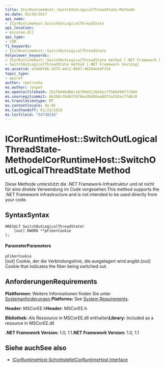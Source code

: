 ```yaml
---
title: ICorRuntimeHost::SwitchOutLogicalThreadState-Methode
ms.date: 03/30/2017
api_name:
- ICorRuntimeHost.SwitchOutLogicalThreadState
api_location:
- mscoree.dll
api_type:
- COM
f1_keywords:
- ICorRuntimeHost::SwitchOutLogicalThreadState
helpviewer_keywords:
- ICorRuntimeHost::SwitchOutLogicalThreadState method [.NET Framework hosting]
- SwitchOutLogicalThreadState method [.NET Framework hosting]
ms.assetid: e1968f0b-2675-4dc2-8507-46164e1df154
topic_type:
- apiref
author: rpetrusha
ms.author: ronpet
ms.openlocfilehash: 291fb64bd86c1670945136e5ec7f586496f77d49
ms.sourcegitcommit: 6b308cf6d627d78ee36dbbae8972a310ac7fd6c8
ms.translationtype: MT
ms.contentlocale: de-DE
ms.lasthandoff: 01/23/2019
ms.locfileid: "54730216"
---
```

# <a name="icorruntimehostswitchoutlogicalthreadstate-method"></a><span data-ttu-id="fa46a-102">ICorRuntimeHost::SwitchOutLogicalThreadState-Methode</span><span class="sxs-lookup"><span data-stu-id="fa46a-102">ICorRuntimeHost::SwitchOutLogicalThreadState Method</span></span>
<span data-ttu-id="fa46a-103">Diese Methode unterstützt die .NET Framework-Infrastruktur und ist nicht für eine direkte Verwendung im Code vorgesehen.</span><span class="sxs-lookup"><span data-stu-id="fa46a-103">This method supports the .NET Framework infrastructure and is not intended to be used directly from your code.</span></span>  
  
## <a name="syntax"></a><span data-ttu-id="fa46a-104">Syntax</span><span class="sxs-lookup"><span data-stu-id="fa46a-104">Syntax</span></span>  
  
```  
HRESULT SwitchOutLogicalThreadState(  
    [out] DWORD **pFiberCookie  
);  
```  
  
#### <a name="parameters"></a><span data-ttu-id="fa46a-105">Parameter</span><span class="sxs-lookup"><span data-stu-id="fa46a-105">Parameters</span></span>  
 `pFiberCookie`  
 <span data-ttu-id="fa46a-106">[out] Cookie, der die Verbindungslinie, die ausgelagert wird angibt.</span><span class="sxs-lookup"><span data-stu-id="fa46a-106">[out] Cookie that indicates the fiber being switched out.</span></span>  
  
## <a name="requirements"></a><span data-ttu-id="fa46a-107">Anforderungen</span><span class="sxs-lookup"><span data-stu-id="fa46a-107">Requirements</span></span>  
 <span data-ttu-id="fa46a-108">**Plattformen:** Weitere Informationen finden Sie unter [Systemanforderungen](../../../../docs/framework/get-started/system-requirements.md).</span><span class="sxs-lookup"><span data-stu-id="fa46a-108">**Platforms:** See [System Requirements](../../../../docs/framework/get-started/system-requirements.md).</span></span>  
  
 <span data-ttu-id="fa46a-109">**Header:** MSCorEE.h</span><span class="sxs-lookup"><span data-stu-id="fa46a-109">**Header:** MSCorEE.h</span></span>  
  
 <span data-ttu-id="fa46a-110">**Bibliothek:** Als Ressource in MSCorEE.dll enthalten</span><span class="sxs-lookup"><span data-stu-id="fa46a-110">**Library:** Included as a resource in MSCorEE.dll</span></span>  
  
 <span data-ttu-id="fa46a-111">**.NET Framework Version:** 1.0, 1.1</span><span class="sxs-lookup"><span data-stu-id="fa46a-111">**.NET Framework Version:** 1.0, 1.1</span></span>  
  
## <a name="see-also"></a><span data-ttu-id="fa46a-112">Siehe auch</span><span class="sxs-lookup"><span data-stu-id="fa46a-112">See also</span></span>
- [<span data-ttu-id="fa46a-113">ICorRuntimeHost-Schnittstelle</span><span class="sxs-lookup"><span data-stu-id="fa46a-113">ICorRuntimeHost Interface</span></span>](../../../../docs/framework/unmanaged-api/hosting/icorruntimehost-interface.md)
